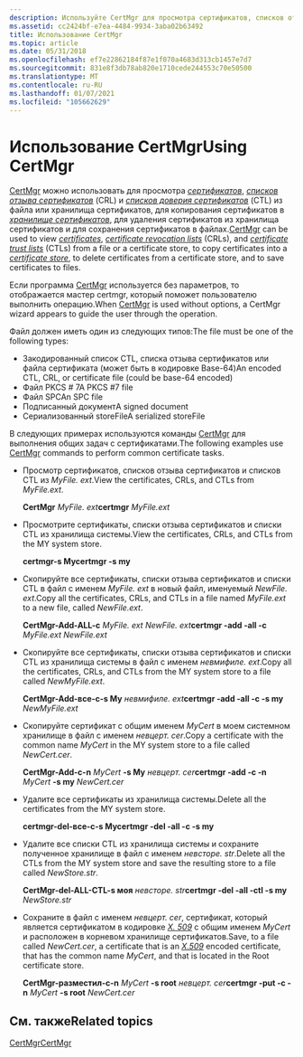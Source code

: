 ```yaml
---
description: Используйте CertMgr для просмотра сертификатов, списков отзыва сертификатов и списков CTL из файла или хранилища сертификатов, копирования сертификатов в хранилище сертификатов, удаления сертификатов из хранилища сертификатов, а также для сохранения сертификатов в файлах.
ms.assetid: cc2424bf-e7ea-4484-9934-3aba02b63492
title: Использование CertMgr
ms.topic: article
ms.date: 05/31/2018
ms.openlocfilehash: ef7e22862184f87e1f070a4683d313cb1457e7d7
ms.sourcegitcommit: 831e8f3db78ab820e1710cede244553c70e50500
ms.translationtype: MT
ms.contentlocale: ru-RU
ms.lasthandoff: 01/07/2021
ms.locfileid: "105662629"
---
```

# <a name="using-certmgr"></a><span data-ttu-id="938e3-103">Использование CertMgr</span><span class="sxs-lookup"><span data-stu-id="938e3-103">Using CertMgr</span></span>

<span data-ttu-id="938e3-104">[CertMgr](certmgr.md) можно использовать для просмотра [*сертификатов*](../secgloss/c-gly.md), [*списков отзыва сертификатов*](../secgloss/c-gly.md) (CRL) и [*списков доверия сертификатов*](../secgloss/c-gly.md) (CTL) из файла или хранилища сертификатов, для копирования сертификатов в [*хранилище сертификатов*](../secgloss/c-gly.md), для удаления сертификатов из хранилища сертификатов и для сохранения сертификатов в файлах.</span><span class="sxs-lookup"><span data-stu-id="938e3-104">[CertMgr](certmgr.md) can be used to view [*certificates*](../secgloss/c-gly.md), [*certificate revocation lists*](../secgloss/c-gly.md) (CRLs), and [*certificate trust lists*](../secgloss/c-gly.md) (CTLs) from a file or a certificate store, to copy certificates into a [*certificate store*](../secgloss/c-gly.md), to delete certificates from a certificate store, and to save certificates to files.</span></span>

<span data-ttu-id="938e3-105">Если программа [CertMgr](certmgr.md) используется без параметров, то отображается мастер certmgr, который поможет пользователю выполнить операцию.</span><span class="sxs-lookup"><span data-stu-id="938e3-105">When [CertMgr](certmgr.md) is used without options, a CertMgr wizard appears to guide the user through the operation.</span></span>

<span data-ttu-id="938e3-106">Файл должен иметь один из следующих типов:</span><span class="sxs-lookup"><span data-stu-id="938e3-106">The file must be one of the following types:</span></span>

-   <span data-ttu-id="938e3-107">Закодированный список CTL, списка отзыва сертификатов или файла сертификата (может быть в кодировке Base-64)</span><span class="sxs-lookup"><span data-stu-id="938e3-107">An encoded CTL, CRL, or certificate file (could be base-64 encoded)</span></span>
-   <span data-ttu-id="938e3-108">Файл PKCS \# 7</span><span class="sxs-lookup"><span data-stu-id="938e3-108">A PKCS \#7 file</span></span>
-   <span data-ttu-id="938e3-109">Файл SPC</span><span class="sxs-lookup"><span data-stu-id="938e3-109">An SPC file</span></span>
-   <span data-ttu-id="938e3-110">Подписанный документ</span><span class="sxs-lookup"><span data-stu-id="938e3-110">A signed document</span></span>
-   <span data-ttu-id="938e3-111">Сериализованный storeFile</span><span class="sxs-lookup"><span data-stu-id="938e3-111">A serialized storeFile</span></span>

<span data-ttu-id="938e3-112">В следующих примерах используются команды [CertMgr](certmgr.md) для выполнения общих задач с сертификатами.</span><span class="sxs-lookup"><span data-stu-id="938e3-112">The following examples use [CertMgr](certmgr.md) commands to perform common certificate tasks.</span></span>

-   <span data-ttu-id="938e3-113">Просмотр сертификатов, списков отзыва сертификатов и списков CTL из *MyFile. ext*.</span><span class="sxs-lookup"><span data-stu-id="938e3-113">View the certificates, CRLs, and CTLs from *MyFile.ext*.</span></span>

    <span data-ttu-id="938e3-114">**CertMgr** *MyFile. ext*</span><span class="sxs-lookup"><span data-stu-id="938e3-114">**certmgr** *MyFile.ext*</span></span>

-   <span data-ttu-id="938e3-115">Просмотрите сертификаты, списки отзыва сертификатов и списки CTL из хранилища системы.</span><span class="sxs-lookup"><span data-stu-id="938e3-115">View the certificates, CRLs, and CTLs from the MY system store.</span></span>

    <span data-ttu-id="938e3-116">**certmgr-s My**</span><span class="sxs-lookup"><span data-stu-id="938e3-116">**certmgr -s my**</span></span>

-   <span data-ttu-id="938e3-117">Скопируйте все сертификаты, списки отзыва сертификатов и списки CTL в файл с именем *MyFile. ext* в новый файл, именуемый *NewFile. ext*.</span><span class="sxs-lookup"><span data-stu-id="938e3-117">Copy all the certificates, CRLs, and CTLs in a file named *MyFile.ext* to a new file, called *NewFile.ext*.</span></span>

    <span data-ttu-id="938e3-118">**CertMgr-Add-ALL-c** *MyFile. ext* *NewFile. ext*</span><span class="sxs-lookup"><span data-stu-id="938e3-118">**certmgr -add -all -c** *MyFile.ext* *NewFile.ext*</span></span>

-   <span data-ttu-id="938e3-119">Скопируйте все сертификаты, списки отзыва сертификатов и списки CTL из хранилища системы в файл с именем *невмифиле. ext*.</span><span class="sxs-lookup"><span data-stu-id="938e3-119">Copy all the certificates, CRLs, and CTLs from the MY system store to a file called *NewMyFile.ext*.</span></span>

    <span data-ttu-id="938e3-120">**CertMgr-Add-все-c-s My** *невмифиле. ext*</span><span class="sxs-lookup"><span data-stu-id="938e3-120">**certmgr -add -all -c -s my** *NewMyFile.ext*</span></span>

-   <span data-ttu-id="938e3-121">Скопируйте сертификат с общим именем *MyCert* в моем системном хранилище в файл с именем *невцерт. cer*.</span><span class="sxs-lookup"><span data-stu-id="938e3-121">Copy a certificate with the common name *MyCert* in the MY system store to a file called *NewCert.cer*.</span></span>

    <span data-ttu-id="938e3-122">**CertMgr-Add-c-n** *MyCert* **-s My** *невцерт. cer*</span><span class="sxs-lookup"><span data-stu-id="938e3-122">**certmgr -add -c -n** *MyCert* **-s my** *NewCert.cer*</span></span>

-   <span data-ttu-id="938e3-123">Удалите все сертификаты из хранилища системы.</span><span class="sxs-lookup"><span data-stu-id="938e3-123">Delete all the certificates from the MY system store.</span></span>

    <span data-ttu-id="938e3-124">**certmgr-del-все-c-s My**</span><span class="sxs-lookup"><span data-stu-id="938e3-124">**certmgr -del -all -c -s my**</span></span>

-   <span data-ttu-id="938e3-125">Удалите все списки CTL из хранилища системы и сохраните полученное хранилище в файл с именем *невсторе. str*.</span><span class="sxs-lookup"><span data-stu-id="938e3-125">Delete all the CTLs from the MY system store and save the resulting store to a file called *NewStore.str*.</span></span>

    <span data-ttu-id="938e3-126">**CertMgr-del-ALL-CTL-s моя** *невсторе. str*</span><span class="sxs-lookup"><span data-stu-id="938e3-126">**certmgr -del -all -ctl -s my** *NewStore.str*</span></span>

-   <span data-ttu-id="938e3-127">Сохраните в файл с именем *невцерт. cer*, сертификат, который является сертификатом в кодировке [*X. 509*](../secgloss/x-gly.md) с общим именем *MyCert* и расположен в корневом хранилище сертификатов.</span><span class="sxs-lookup"><span data-stu-id="938e3-127">Save, to a file called *NewCert.cer*, a certificate that is an [*X.509*](../secgloss/x-gly.md) encoded certificate, that has the common name *MyCert*, and that is located in the Root certificate store.</span></span>

    <span data-ttu-id="938e3-128">**CertMgr-разместил-c-n** *MyCert* **-s root** *невцерт. cer*</span><span class="sxs-lookup"><span data-stu-id="938e3-128">**certmgr -put -c -n** *MyCert* **-s root** *NewCert.cer*</span></span>

## <a name="related-topics"></a><span data-ttu-id="938e3-129">См. также</span><span class="sxs-lookup"><span data-stu-id="938e3-129">Related topics</span></span>

<dl> <dt>

[<span data-ttu-id="938e3-130">CertMgr</span><span class="sxs-lookup"><span data-stu-id="938e3-130">CertMgr</span></span>](certmgr.md)
</dt> </dl>

 

 
